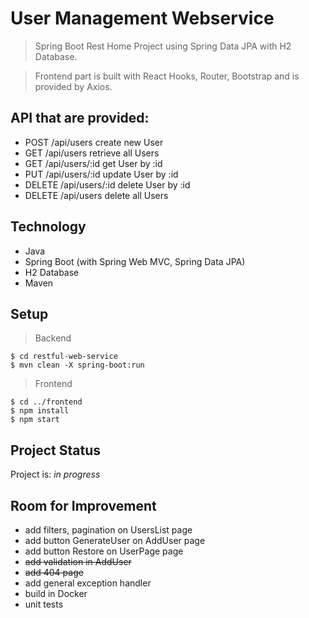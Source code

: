 # User Management Webservice
> Spring Boot Rest Home Project using Spring Data JPA with H2 Database.

> Frontend part is built with React Hooks, Router, Bootstrap and is provided by Axios.

## API that are provided:
* POST	 /api/users	create new User
* GET	 /api/users	retrieve all Users
* GET	 /api/users/:id	get User by :id
* PUT	 /api/users/:id	update User by :id
* DELETE	 /api/users/:id	delete User by :id
* DELETE	 /api/users	delete all Users

## Technology
* Java
* Spring Boot (with Spring Web MVC, Spring Data JPA)
* H2 Database
* Maven

## Setup
> Backend

```
$ cd restful-web-service
$ mvn clean -X spring-boot:run
```

> Frontend

```
$ cd ../frontend
$ npm install
$ npm start
```

## Project Status
Project is: _in progress_ 

## Room for Improvement
- add filters, pagination on UsersList page
- add button GenerateUser on AddUser page
- add button Restore on UserPage page
- ~~add validation in AddUser~~
- ~~add 404 page~~
- add general exception handler
- build in Docker
- unit tests